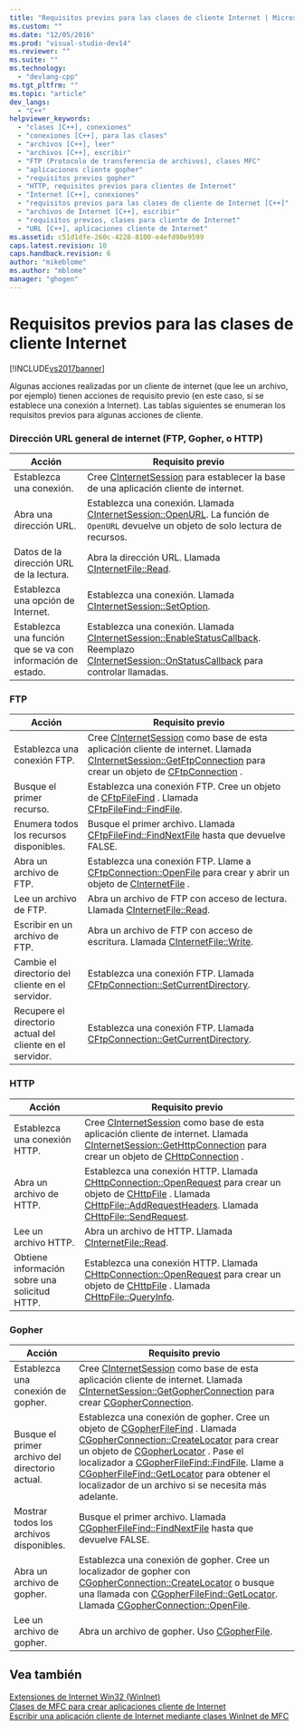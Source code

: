 ```yaml
---
title: "Requisitos previos para las clases de cliente Internet | Microsoft Docs"
ms.custom: ""
ms.date: "12/05/2016"
ms.prod: "visual-studio-dev14"
ms.reviewer: ""
ms.suite: ""
ms.technology: 
  - "devlang-cpp"
ms.tgt_pltfrm: ""
ms.topic: "article"
dev_langs: 
  - "C++"
helpviewer_keywords: 
  - "clases [C++], conexiones"
  - "conexiones [C++], para las clases"
  - "archivos [C++], leer"
  - "archivos [C++], escribir"
  - "FTP (Protocolo de transferencia de archivos), clases MFC"
  - "aplicaciones cliente gopher"
  - "requisitos previos gopher"
  - "HTTP, requisitos previos para clientes de Internet"
  - "Internet [C++], conexiones"
  - "requisitos previos para las clases de cliente de Internet [C++]"
  - "archivos de Internet [C++], escribir"
  - "requisitos previos, clases para cliente de Internet"
  - "URL [C++], aplicaciones cliente de Internet"
ms.assetid: c51d1dfe-260c-4228-8100-e4efd90e9599
caps.latest.revision: 10
caps.handback.revision: 6
author: "mikeblome"
ms.author: "mblome"
manager: "ghogen"
---
```

# Requisitos previos para las clases de cliente Internet
[!INCLUDE[vs2017banner](../assembler/inline/includes/vs2017banner.md)]

Algunas acciones realizadas por un cliente de internet \(que lee un archivo, por ejemplo\) tienen acciones de requisito previo \(en este caso, si se establece una conexión a Internet\).  Las tablas siguientes se enumeran los requisitos previos para algunas acciones de cliente.  
  
### Dirección URL general de internet \(FTP, Gopher, o HTTP\)  
  
|Acción|Requisito previo|  
|------------|----------------------|  
|Establezca una conexión.|Cree [CInternetSession](../mfc/reference/cinternetsession-class.md) para establecer la base de una aplicación cliente de internet.|  
|Abra una dirección URL.|Establezca una conexión.  Llamada [CInternetSession::OpenURL](../Topic/CInternetSession::OpenURL.md).  La función de `OpenURL` devuelve un objeto de solo lectura de recursos.|  
|Datos de la dirección URL de la lectura.|Abra la dirección URL.  Llamada [CInternetFile::Read](../Topic/CInternetFile::Read.md).|  
|Establezca una opción de Internet.|Establezca una conexión.  Llamada [CInternetSession::SetOption](../Topic/CInternetSession::SetOption.md).|  
|Establezca una función que se va con información de estado.|Establezca una conexión.  Llamada [CInternetSession::EnableStatusCallback](../Topic/CInternetSession::EnableStatusCallback.md).  Reemplazo [CInternetSession::OnStatusCallback](../Topic/CInternetSession::OnStatusCallback.md) para controlar llamadas.|  
  
### FTP  
  
|Acción|Requisito previo|  
|------------|----------------------|  
|Establezca una conexión FTP.|Cree [CInternetSession](../mfc/reference/cinternetsession-class.md) como base de esta aplicación cliente de internet.  Llamada [CInternetSession::GetFtpConnection](../Topic/CInternetSession::GetFtpConnection.md) para crear un objeto de [CFtpConnection](../mfc/reference/cftpconnection-class.md) .|  
|Busque el primer recurso.|Establezca una conexión FTP.  Cree un objeto de [CFtpFileFind](../mfc/reference/cftpfilefind-class.md) .  Llamada [CFtpFileFind::FindFile](../Topic/CFtpFileFind::FindFile.md).|  
|Enumera todos los recursos disponibles.|Busque el primer archivo.  Llamada [CFtpFileFind::FindNextFile](../Topic/CFtpFileFind::FindNextFile.md) hasta que devuelve FALSE.|  
|Abra un archivo de FTP.|Establezca una conexión FTP.  Llame a [CFtpConnection::OpenFile](../Topic/CFtpConnection::OpenFile.md) para crear y abrir un objeto de [CInternetFile](../mfc/reference/cinternetfile-class.md) .|  
|Lee un archivo de FTP.|Abra un archivo de FTP con acceso de lectura.  Llamada [CInternetFile::Read](../Topic/CInternetFile::Read.md).|  
|Escribir en un archivo de FTP.|Abra un archivo de FTP con acceso de escritura.  Llamada [CInternetFile::Write](../Topic/CInternetFile::Write.md).|  
|Cambie el directorio del cliente en el servidor.|Establezca una conexión FTP.  Llamada [CFtpConnection::SetCurrentDirectory](../Topic/CFtpConnection::SetCurrentDirectory.md).|  
|Recupere el directorio actual del cliente en el servidor.|Establezca una conexión FTP.  Llamada [CFtpConnection::GetCurrentDirectory](../Topic/CFtpConnection::GetCurrentDirectory.md).|  
  
### HTTP  
  
|Acción|Requisito previo|  
|------------|----------------------|  
|Establezca una conexión HTTP.|Cree [CInternetSession](../mfc/reference/cinternetsession-class.md) como base de esta aplicación cliente de internet.  Llamada [CInternetSession::GetHttpConnection](../Topic/CInternetSession::GetHttpConnection.md) para crear un objeto de [CHttpConnection](../mfc/reference/chttpconnection-class.md) .|  
|Abra un archivo de HTTP.|Establezca una conexión HTTP.  Llamada [CHttpConnection::OpenRequest](../Topic/CHttpConnection::OpenRequest.md) para crear un objeto de [CHttpFile](../mfc/reference/chttpfile-class.md) .  Llamada [CHttpFile::AddRequestHeaders](../Topic/CHttpFile::AddRequestHeaders.md).  Llamada [CHttpFile::SendRequest](../Topic/CHttpFile::SendRequest.md).|  
|Lee un archivo HTTP.|Abra un archivo de HTTP.  Llamada [CInternetFile::Read](../Topic/CInternetFile::Read.md).|  
|Obtiene información sobre una solicitud HTTP.|Establezca una conexión HTTP.  Llamada [CHttpConnection::OpenRequest](../Topic/CHttpConnection::OpenRequest.md) para crear un objeto de [CHttpFile](../mfc/reference/chttpfile-class.md) .  Llamada [CHttpFile::QueryInfo](../Topic/CHttpFile::QueryInfo.md).|  
  
### Gopher  
  
|Acción|Requisito previo|  
|------------|----------------------|  
|Establezca una conexión de gopher.|Cree [CInternetSession](../mfc/reference/cinternetsession-class.md) como base de esta aplicación cliente de internet.  Llamada [CInternetSession::GetGopherConnection](../Topic/CInternetSession::GetGopherConnection.md) para crear [CGopherConnection](../mfc/reference/cgopherconnection-class.md).|  
|Busque el primer archivo del directorio actual.|Establezca una conexión de gopher.  Cree un objeto de [CGopherFileFind](../mfc/reference/cgopherfilefind-class.md) .  Llamada [CGopherConnection::CreateLocator](../Topic/CGopherConnection::CreateLocator.md) para crear un objeto de [CGopherLocator](../mfc/reference/cgopherlocator-class.md) .  Pase el localizador a [CGopherFileFind::FindFile](../Topic/CGopherFileFind::FindFile.md).  Llame a [CGopherFileFind::GetLocator](../Topic/CGopherFileFind::GetLocator.md) para obtener el localizador de un archivo si se necesita más adelante.|  
|Mostrar todos los archivos disponibles.|Busque el primer archivo.  Llamada [CGopherFileFind::FindNextFile](../Topic/CGopherFileFind::FindNextFile.md) hasta que devuelve FALSE.|  
|Abra un archivo de gopher.|Establezca una conexión de gopher.  Cree un localizador de gopher con [CGopherConnection::CreateLocator](../Topic/CGopherConnection::CreateLocator.md) o busque una llamada con [CGopherFileFind::GetLocator](../Topic/CGopherFileFind::GetLocator.md).  Llamada [CGopherConnection::OpenFile](../Topic/CGopherConnection::OpenFile.md).|  
|Lee un archivo de gopher.|Abra un archivo de gopher.  Uso [CGopherFile](../mfc/reference/cgopherfile-class.md).|  
  
## Vea también  
 [Extensiones de Internet Win32 \(WinInet\)](../mfc/win32-internet-extensions-wininet.md)   
 [Clases de MFC para crear aplicaciones cliente de Internet](../mfc/mfc-classes-for-creating-internet-client-applications.md)   
 [Escribir una aplicación cliente de Internet mediante clases WinInet de MFC](../mfc/writing-an-internet-client-application-using-mfc-wininet-classes.md)